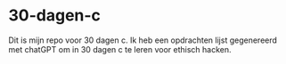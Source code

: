 # 30-dagen-c
Dit is mijn repo voor 30 dagen c. Ik heb een opdrachten lijst gegenereerd met chatGPT om in 30 dagen c te leren voor ethisch hacken. 
